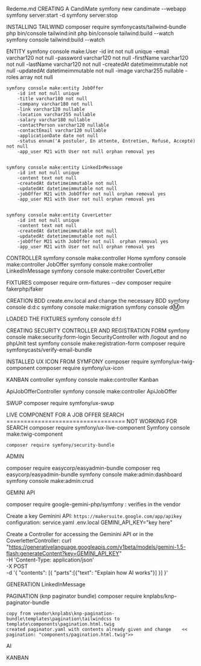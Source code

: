 Redeme.md
CREATING A CandiMate 
    symfony new candimate --webapp
    symfony server:start -d
    symfony server:stop
    

INSTALLING TAILWIND
    composer require symfonycasts/tailwind-bundle
    php bin/console tailwind:init
    php bin/console tailwind:build --watch
    symfony console tailwind:build --watch


ENTITY
    symfony console make:User
        -id int not null unique
        -email varchar120 not null 
        -password varchar120 not null
        -firstName varchar120 not  null
        -lastName varchar120 not null
        -createdAt datetimeimmutable not null
        -updatedAt datetimeimmutable not null
        -image varchar255 nullable 
        -roles array not null


    symfony console make:entity JobOffer
        -id int not null unique 
        -title varchar180 not null
        -company varchar180 not null
        -link varchar120 nullable 
        -location varchar255 nullable
        -salary varchar180 nullable
        -contactPerson varchar120 nullable 
        -contactEmail varchar120 nullable 
        -applicationDate date not null 
        -status ennum('A postuler, En attente, Entretien, Refusé, Accepté) not null
        -app_user M21 with User not null orphan removal yes 


    symfony console make:entity LinkedInMessage
        -id int not null unique 
        -content text not null 
        -createdAt datetimeimmutable not null 
        -updatedAt datetimeimmutable not null 
        -jobOffer M21 with JobOffer not null orphan removal yes
        -app_user M21 with User not null orphan removal yes


    symfony console make:entity CoverLetter
        -id int not null unique 
        -content text not null
        -createdAt datetimeimmutable not null 
        -updatedAt datetimeimmutable not null 
        -jobOffer M21 with JobOffer not null  orphan removal yes
        -app_user M21 with User not null orphan removal yes




CONTROLLER
    symfony console make:controller Home
    symfony console make:controller JobOffer
    symfony console make:controller LinkedInMessage
    symfony console make:controller CoverLetter



FIXTURES 
    composer require orm-fixtures --dev
    composer require fakerphp/faker



CREATION BDD
    create.env.local and change the necessary BDD
    symfony console d:d:c
    symfony console make:migration
    symfony console d:m:m  


LOADED THE FIXTURES 
    symfony console d:f:l


CREATING SECURITY CONTROLLER AND REGISTRATION FORM
    symfony console make:security:form-login 
        SecurityController with /logout and no phpUnit test
    symfony console make:registration-form
         composer require symfonycasts/verify-email-bundle 

INSTALLED UX ICON FROM SYMFONY 
    composer require symfony/ux-twig-component
    composer require symfony/ux-icon


KANBAN controller 
    symfony console make:controller Kanban

ApiJobOfferController
    symfony console make:controller ApiJobOffer


SWUP 
    composer require symfony/ux-swup

LIVE COMPONENT FOR A JOB OFFER SEARCH ================================== NOT WORKING FOR SEARCH
    composer require symfony/ux-live-component
    Symfony console make:twig-component

    composer require symfony/security-bundle

ADMIN

composer require easycorp/easyadmin-bundle
    composer req easycorp/easyadmin-bundle
    symfony console make:admin:dashboard    
    symfony console make:admin:crud 



GEMINI API

composer require google-gemini-php/symfony  : verifies in the vendor

Create a key Geminini API:
`https://makersuite.google.com/app/apikey`
configuration: service.yaml
.env.local GEMINI_API_KEY="key here"

Create a Controller for accessing the Geminini API or in the CoverletterController:
curl "https://generativelanguage.googleapis.com/v1beta/models/gemini-1.5-flash:generateContent?key=GEMINI_API_KEY" \
-H 'Content-Type: application/json' \
-X POST \
-d '{
  "contents": [{
    "parts":[{"text": "Explain how AI works"}]
    }]
   }'


GENERATION LinkedInMessage




PAGINATION (knp paginator bundle) 
    composer require knplabs/knp-paginator-bundle
    
    copy from vendor\knplabs\knp-pagination-bundle\templates\pagination\tailwindcss to template\components\pagination.html.twig
    created paginator.yaml with contents already given and change    << pagination: "components/pagination.html.twig">>

AI

KANBAN
